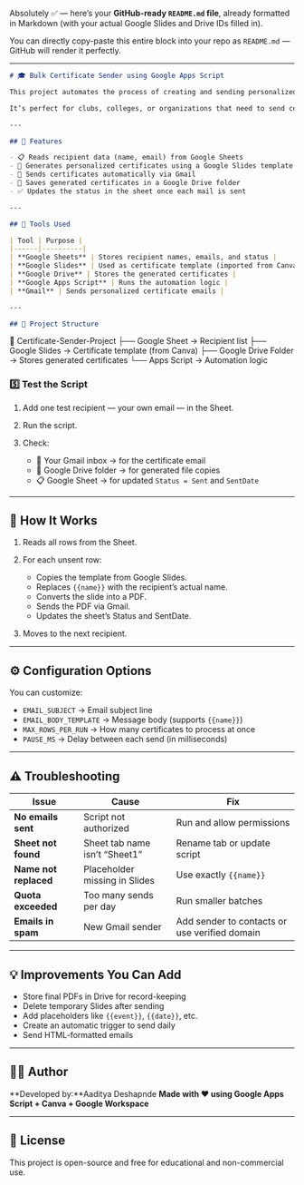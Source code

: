 Absolutely ✅ — here’s your **GitHub-ready `README.md` file**, already formatted in Markdown (with your actual Google Slides and Drive IDs filled in).

You can directly copy-paste this entire block into your repo as `README.md` — GitHub will render it perfectly.

---

```markdown
# 🎓 Bulk Certificate Sender using Google Apps Script

This project automates the process of creating and sending personalized certificates through Gmail using **Google Sheets**, **Google Slides**, and **Google Drive** — all for **free**.

It’s perfect for clubs, colleges, or organizations that need to send certificates in bulk without using paid tools.

---

## 🚀 Features

- 📋 Reads recipient data (name, email) from Google Sheets  
- 🧾 Generates personalized certificates using a Google Slides template  
- 📧 Sends certificates automatically via Gmail  
- 📂 Saves generated certificates in a Google Drive folder  
- ✅ Updates the status in the sheet once each mail is sent  

---

## 🧰 Tools Used

| Tool | Purpose |
|------|----------|
| **Google Sheets** | Stores recipient names, emails, and status |
| **Google Slides** | Used as certificate template (imported from Canva) |
| **Google Drive** | Stores the generated certificates |
| **Google Apps Script** | Runs the automation logic |
| **Gmail** | Sends personalized certificate emails |

---

## 📁 Project Structure

```

📂 Certificate-Sender-Project
├── Google Sheet → Recipient list
├── Google Slides → Certificate template (from Canva)
├── Google Drive Folder → Stores generated certificates
└── Apps Script → Automation logic


### 5️⃣ Test the Script

1. Add one test recipient — your own email — in the Sheet.
2. Run the script.
3. Check:

   * 📧 Your Gmail inbox → for the certificate email
   * 📂 Google Drive folder → for generated file copies
   * 📋 Google Sheet → for updated `Status = Sent` and `SentDate`

---

## 🧠 How It Works

1. Reads all rows from the Sheet.
2. For each unsent row:

   * Copies the template from Google Slides.
   * Replaces `{{name}}` with the recipient’s actual name.
   * Converts the slide into a PDF.
   * Sends the PDF via Gmail.
   * Updates the sheet’s Status and SentDate.
3. Moves to the next recipient.

---

## ⚙️ Configuration Options

You can customize:

* `EMAIL_SUBJECT` → Email subject line
* `EMAIL_BODY_TEMPLATE` → Message body (supports `{{name}}`)
* `MAX_ROWS_PER_RUN` → How many certificates to process at once
* `PAUSE_MS` → Delay between each send (in milliseconds)

---

## ⚠️ Troubleshooting

| Issue                 | Cause                         | Fix                                           |
| --------------------- | ----------------------------- | --------------------------------------------- |
| **No emails sent**    | Script not authorized         | Run and allow permissions                     |
| **Sheet not found**   | Sheet tab name isn’t “Sheet1” | Rename tab or update script                   |
| **Name not replaced** | Placeholder missing in Slides | Use exactly `{{name}}`                        |
| **Quota exceeded**    | Too many sends per day        | Run smaller batches                           |
| **Emails in spam**    | New Gmail sender              | Add sender to contacts or use verified domain |

---

## 💡 Improvements You Can Add

* Store final PDFs in Drive for record-keeping
* Delete temporary Slides after sending
* Add placeholders like `{{event}}`, `{{date}}`, etc.
* Create an automatic trigger to send daily
* Send HTML-formatted emails

---

## 👨‍💻 Author

**Developed by:**Aaditya Deshapnde
**Made with ❤️ using Google Apps Script + Canva + Google Workspace**

---

## 📄 License

This project is open-source and free for educational and non-commercial use.
